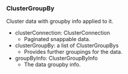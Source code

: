 ### ClusterGroupBy
Cluster data with groupby info applied to it.

- clusterConnection: ClusterConnection
  - Paginated snappable data.
- clusterGroupBy: a list of ClusterGroupBys
  - Provides further groupings for the data.
- groupByInfo: ClusterGroupByInfo
  - The data groupby info.
